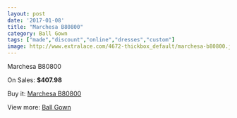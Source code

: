 ```yaml
---
layout: post
date: '2017-01-08'
title: "Marchesa B80800"
category: Ball Gown
tags: ["made","discount","online","dresses","custom"]
image: http://www.extralace.com/4672-thickbox_default/marchesa-b80800.jpg
---
```

Marchesa B80800

On Sales: **$407.98**
<a href="https://www.extralace.com/ball-gown/2212-marchesa-b80800.html"><amp-img layout="responsive" width="600" height="600" src="//www.extralace.com/4672-thickbox_default/marchesa-b80800.jpg" alt="Marchesa B80800 0" /></a>

Buy it: [Marchesa B80800](https://www.extralace.com/ball-gown/2212-marchesa-b80800.html "Marchesa B80800")

View more: [Ball Gown](https://www.extralace.com/3-ball-gown "Ball Gown")
